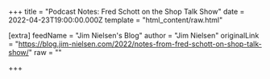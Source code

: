 
+++
title = "Podcast Notes: Fred Schott on the Shop Talk Show"
date = 2022-04-23T19:00:00.000Z
template = "html_content/raw.html"

[extra]
feedName = "Jim Nielsen's Blog"
author = "Jim Nielsen"
originalLink = "https://blog.jim-nielsen.com/2022/notes-from-fred-schott-on-shop-talk-show/"
raw = ""

+++

